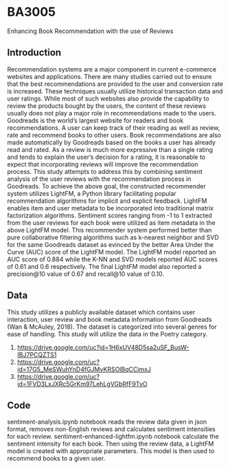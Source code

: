 # BA3005
Enhancing Book Recommendation  with the use of Reviews

## Introduction
Recommendation  systems  are  a  major component  in  current e-commerce  websites  and applications. There are many studies carried out to ensure that the best recommendations are provided  to  the  user  and  conversion  rate  is  increased.  These  techniques  usually  utilize historical  transaction  data  and  user  ratings.  While  most  of  such  websites  also  provide  the capability  to  review  the  products  bought  by  the  users,  the  content  of  these  reviews  usually does not play a major role in recommendations made to the users.
Goodreads is the world’s largest website  for readers and book  recommendations. A user can keep track of their reading as well as review, rate and recommend books to other users. Book recommendations  are  also  made  automatically  by  Goodreads  based  on  the  books  a  user  has already read and rated. As a review is much more expressive than a single rating and tends to explain the user’s decision  for  a  rating,  it  is  reasonable  to  expect  that  incorporating  reviews will improve the  recommendation process. This  study attempts to address  this by combining sentiment analysis of the user reviews with the recommendation process in Goodreads.
To  achieve  the  above  goal,  the  constructed  recommender  system  utilizes  LightFM,  a  Python library  facilitating  popular  recommendation  algorithms  for  implicit  and  explicit  feedback. LightFM enables item and user metadata to be incorporated into traditional matrix
factorization  algorithms.  Sentiment  scores  ranging  from  -1  to  1  extracted  from  the  user reviews for each book were utilized as item metadata in the above LightFM model.
This  recommender  system  performed  better  than  pure  collaborative  filtering  algorithms  such as k-nearest neighbor and SVD for the same Goodreads dataset as evinced by the better Area Under the Curve (AUC) score of the LightFM model. The LightFM model reported an AUC score  of  0.884  while  the  K-NN  and  SVD  models  reported  AUC  scores  of  0.61  and  0.6 respectively.  The  final  LightFM  model  also  reported  a  precision@10  value  of  0.67  and recall@10 value of 0.10.

## Data
This study utilizes a publicly available dataset which contains user interaction, user review and book metadata information from Goodreads (Wan & McAuley, 2018). The dataset is categorized into several genres for ease of handling. This study will utilize the data in the Poetry category.
1. https://drive.google.com/uc?id=1H6xUV48D5sa2uSF_BusW-IBJ7PCQZTS1
2. https://drive.google.com/uc?id=17G5_MeSWuhYnD4fGJMvKRSOlBqCCimxJ
3. https://drive.google.com/uc?id=1FVD3LxJXRc5GrKm97LehLgVGbRfF9TyO

## Code

sentiment-analysis.ipynb notebook reads the review data given in json format, removes non-English reviews and calculates sentiment intensities for each review.
sentiment-enhanced-lightfm.ipynb notebook calculate the sentiment intensity for each book. Then using the review data, a LightFM model is created with appropriate parameters.
This model is then used to recommend books to a given user.